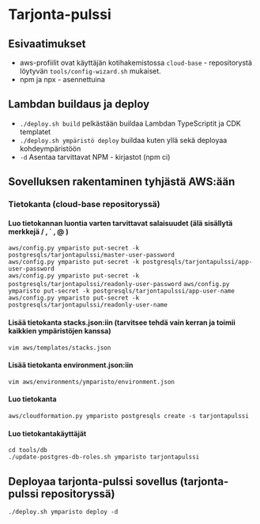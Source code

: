 # Tarjonta-pulssi

## Esivaatimukset

* aws-profiilit ovat käyttäjän kotihakemistossa `cloud-base` - repositorystä löytyvän `tools/config-wizard.sh` mukaiset.
* npm ja npx - asennettuina

## Lambdan buildaus ja deploy

* `./deploy.sh build`   			pelkästään buildaa Lambdan TypeScriptit ja CDK templatet
* `./deploy.sh ympäristö deploy`   	buildaa kuten yllä sekä deployaa kohdeympäristöön
* `-d`   	                        Asentaa tarvittavat NPM - kirjastot (npm ci)

## Sovelluksen rakentaminen tyhjästä AWS:ään
### Tietokanta (cloud-base repositoryssä)
#### Luo tietokannan luontia varten tarvittavat salaisuudet (älä sisällytä merkkejä  / , ` , @ )

`aws/config.py ymparisto put-secret -k postgresqls/tarjontapulssi/master-user-password`  
`aws/config.py ymparisto put-secret -k postgresqls/tarjontapulssi/app-user-password`  
`aws/config.py ymparisto put-secret -k postgresqls/tarjontapulssi/readonly-user-password`
`aws/config.py ymparisto put-secret -k postgresqls/tarjontapulssi/app-user-name`  
`aws/config.py ymparisto put-secret -k postgresqls/tarjontapulssi/readonly-user-name`

#### Lisää tietokanta stacks.json:iin (tarvitsee tehdä vain kerran ja toimii kaikkien ympäristöjen kanssa)
`vim aws/templates/stacks.json`

#### Lisää tietokanta environment.json:iin
`vim aws/environments/ymparisto/environment.json`

#### Luo tietokanta
`aws/cloudformation.py ymparisto postgresqls create -s tarjontapulssi`

#### Luo tietokantakäyttäjät
`cd tools/db`  
`./update-postgres-db-roles.sh ymparisto tarjontapulssi`

## Deployaa tarjonta-pulssi sovellus (tarjonta-pulssi repositoryssä)
`./deploy.sh ymparisto deploy -d`
